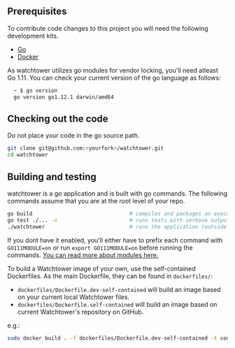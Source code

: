 ## Prerequisites
To contribute code changes to this project you will need the following development kits.
 * [Go](https://golang.org/doc/install)
 * [Docker](https://docs.docker.com/engine/installation/)
 
As watchtower utilizes go modules for vendor locking, you'll need atleast Go 1.11.
You can check your current version of the go language as follows:
```bash
  ~ $ go version
  go version go1.12.1 darwin/amd64
```


## Checking out the code
Do not place your code in the go source path.
```bash
git clone git@github.com:<yourfork>/watchtower.git
cd watchtower
```

## Building and testing
watchtower is a go application and is built with go commands. The following commands assume that you are at the root level of your repo.
```bash
go build                               # compiles and packages an executable binary, watchtower
go test ./... -v                       # runs tests with verbose output
./watchtower                           # runs the application (outside of a container)
```

If you dont have it enabled, you'll either have to prefix each command with `GO111MODULE=on` or run `export GO111MODULE=on` before running the commands. [You can read more about modules here.](https://github.com/golang/go/wiki/Modules)

To build a Watchtower image of your own, use the self-contained Dockerfiles. As the main Dockerfile, they can be found in `dockerfiles/`:
- `dockerfiles/Dockerfile.dev-self-contained` will build an image based on your current local Watchtower files.
- `dockerfiles/Dockerfile.self-contained` will build an image based on current Watchtower's repository on GitHub.

e.g.:
```bash
sudo docker build . -f dockerfiles/Dockerfile.dev-self-contained -t containrrr/watchtower # to build an image from local files
```